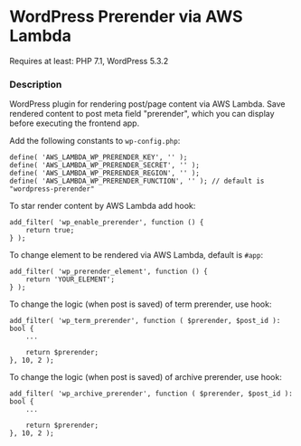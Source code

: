 # WordPress Prerender via AWS Lambda

Requires at least: PHP 7.1, WordPress 5.3.2

###    Description
WordPress plugin for rendering post/page content via AWS Lambda. Save rendered content to post meta field "prerender", which you can display before executing the frontend app.

Add the following constants to `wp-config.php`:

````
define( 'AWS_LAMBDA_WP_PRERENDER_KEY', '' );
define( 'AWS_LAMBDA_WP_PRERENDER_SECRET', '' );
define( 'AWS_LAMBDA_WP_PRERENDER_REGION', '' );
define( 'AWS_LAMBDA_WP_PRERENDER_FUNCTION', '' ); // default is "wordpress-prerender"
````

To star render content by AWS Lambda add hook:
````
add_filter( 'wp_enable_prerender', function () {
    return true;
} );
````

To change element to be rendered via AWS Lambda, default is `#app`:
````
add_filter( 'wp_prerender_element', function () {
    return 'YOUR_ELEMENT';
} );
````

To change the logic (when post is saved) of term prerender, use hook:

````
add_filter( 'wp_term_prerender', function ( $prerender, $post_id ): bool {
    ...
    
    return $prerender;
}, 10, 2 );
````

To change the logic (when post is saved) of archive prerender, use hook:

````
add_filter( 'wp_archive_prerender', function ( $prerender, $post_id ): bool {
    ...
    
    return $prerender;
}, 10, 2 );
````